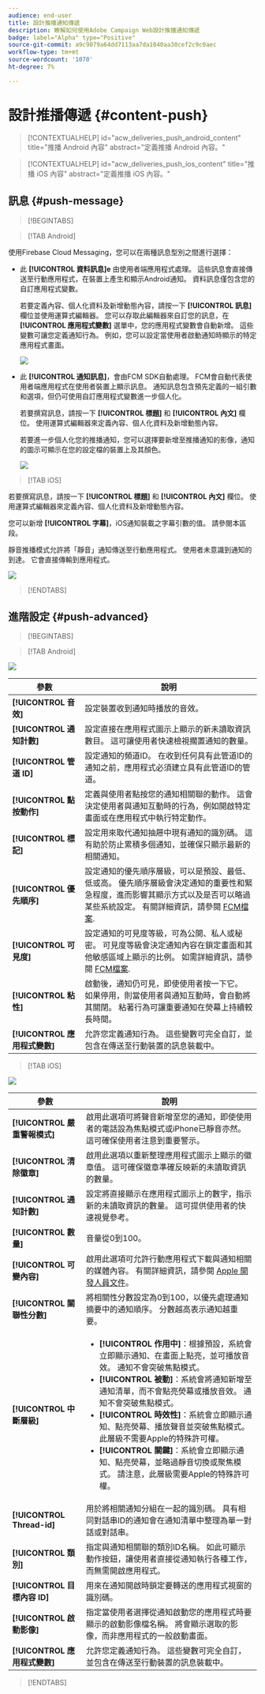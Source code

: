 ```yaml
---
audience: end-user
title: 設計推播通知傳遞
description: 瞭解如何使用Adobe Campaign Web設計推播通知傳遞
badge: label="Alpha" type="Positive"
source-git-commit: a9c9079a64dd7113aa7da1040aa30cef2c9c0aec
workflow-type: tm+mt
source-wordcount: '1070'
ht-degree: 7%

---
```


# 設計推播傳遞 {#content-push}

>[!CONTEXTUALHELP]
>id="acw_deliveries_push_android_content"
>title="推播 Android 內容"
>abstract="定義推播 Android 內容。"

>[!CONTEXTUALHELP]
>id="acw_deliveries_push_ios_content"
>title="推播 iOS 內容"
>abstract="定義推播 iOS 內容。"

## 訊息 {#push-message}

>[!BEGINTABS]

>[!TAB Android]

使用Firebase Cloud Messaging，您可以在兩種訊息型別之間進行選擇：

* 此 **[!UICONTROL 資料訊息]e** 由使用者端應用程式處理。 這些訊息會直接傳送至行動應用程式，在裝置上產生和顯示Android通知。 資料訊息僅包含您的自訂應用程式變數。

  若要定義內容、個人化資料及新增動態內容，請按一下 **[!UICONTROL 訊息]** 欄位並使用運算式編輯器。 您可以存取此編輯器來自訂您的訊息，在 **[!UICONTROL 應用程式變數]** 選單中，您的應用程式變數會自動新增。 這些變數可讓您定義通知行為。 例如，您可以設定當使用者啟動通知時顯示的特定應用程式畫面。

  ![](assets/push_content_4.png)

* 此 **[!UICONTROL 通知訊息]**，會由FCM SDK自動處理。 FCM會自動代表使用者端應用程式在使用者裝置上顯示訊息。 通知訊息包含預先定義的一組引數和選項，但仍可使用自訂應用程式變數進一步個人化。

  若要撰寫訊息，請按一下 **[!UICONTROL 標題]** 和 **[!UICONTROL 內文]** 欄位。 使用運算式編輯器來定義內容、個人化資料及新增動態內容。

  若要進一步個人化您的推播通知，您可以選擇要新增至推播通知的影像，通知的圖示可顯示在您的設定檔的裝置上及其顏色。

  ![](assets/push_content_3.png)

>[!TAB iOS]

若要撰寫訊息，請按一下 **[!UICONTROL 標題]** 和 **[!UICONTROL 內文]** 欄位。 使用運算式編輯器來定義內容、個人化資料及新增動態內容。

您可以新增 **[!UICONTROL 字幕]**，iOS通知裝載之字幕引數的值。 請參閱本區段。

靜音推播模式允許將「靜音」通知傳送至行動應用程式。 使用者未意識到通知的到達。 它會直接傳輸到應用程式。

![](assets/push_content_1.png)

>[!ENDTABS]

## 進階設定 {#push-advanced}

>[!BEGINTABS]

>[!TAB Android]

![](assets/push_content_5.png)

| 參數 | 說明 |
|---------|---------|
| **[!UICONTROL 音效]** | 設定裝置收到通知時播放的音效。 |
| **[!UICONTROL 通知計數]** | 設定直接在應用程式圖示上顯示的新未讀取資訊數目。 這可讓使用者快速檢視擱置通知的數量。 |
| **[!UICONTROL 管道 ID]** | 設定通知的頻道ID。 在收到任何具有此管道ID的通知之前，應用程式必須建立具有此管道ID的管道。 |
| **[!UICONTROL 點按動作]** | 定義與使用者點按您的通知相關聯的動作。 這會決定使用者與通知互動時的行為，例如開啟特定畫面或在應用程式中執行特定動作。 |
| **[!UICONTROL 標記]** | 設定用來取代通知抽屜中現有通知的識別碼。 這有助於防止累積多個通知，並確保只顯示最新的相關通知。 |
| **[!UICONTROL 優先順序]** | 設定通知的優先順序層級，可以是預設、最低、低或高。 優先順序層級會決定通知的重要性和緊急程度，進而影響其顯示方式以及是否可以略過某些系統設定。 有關詳細資訊，請參閱 [FCM檔案](https://firebase.google.com/docs/reference/fcm/rest/v1/projects.messages#notificationpriority). |
| **[!UICONTROL 可見度]** | 設定通知的可見度等級，可為公開、私人或秘密。 可見度等級會決定通知內容在鎖定畫面和其他敏感區域上顯示的比例。 如需詳細資訊，請參閱 [FCM檔案](https://firebase.google.com/docs/reference/fcm/rest/v1/projects.messages#visibility). |
| **[!UICONTROL 粘性]** | 啟動後，通知仍可見，即使使用者按一下它。 <br>如果停用，則當使用者與通知互動時，會自動將其關閉。 粘著行為可讓重要通知在熒幕上持續較長時間。 |
| **[!UICONTROL 應用程式變數]** | 允許您定義通知行為。 這些變數可完全自訂，並包含在傳送至行動裝置的訊息裝載中。 |

>[!TAB iOS]

![](assets/push_content_2.png)

| 參數 | 說明 |
|---------|---------|
| **[!UICONTROL 嚴重警報模式]** | 啟用此選項可將聲音新增至您的通知，即使使用者的電話設為焦點模式或iPhone已靜音亦然。 這可確保使用者注意到重要警示。 |
| **[!UICONTROL 清除徽章]** | 啟用此選項以重新整理應用程式圖示上顯示的徽章值。 這可確保徽章準確反映新的未讀取資訊的數量。 |
| **[!UICONTROL 通知計數]** | 設定將直接顯示在應用程式圖示上的數字，指示新的未讀取資訊的數量。 這可提供使用者的快速視覺參考。 |
| **[!UICONTROL 數量]** | 音量從0到100。 |
| **[!UICONTROL 可變內容]** | 啟用此選項可允許行動應用程式下載與通知相關的媒體內容。 有關詳細資訊，請參閱 [Apple 開發人員文件](https://developer.apple.com/library/content/documentation/NetworkingInternet/Conceptual/RemoteNotificationsPG/ModifyingNotifications.html)。 |
| **[!UICONTROL 關聯性分數]** | 將相關性分數設定為0到100，以優先處理通知摘要中的通知順序。 分數越高表示通知越重要。 |
| **[!UICONTROL 中斷層級]** | <ul> <li>**[!UICONTROL 作用中]**：根據預設，系統會立即顯示通知、在畫面上點亮，並可播放音效。 通知不會突破焦點模式。</li><li>**[!UICONTROL 被動]**：系統會將通知新增至通知清單，而不會點亮熒幕或播放音效。 通知不會突破焦點模式。</li><li>**[!UICONTROL 時效性]**：系統會立即顯示通知、點亮熒幕、播放聲音並突破焦點模式。 此層級不需要Apple的特殊許可權。</li> <li>**[!UICONTROL 關鍵]**：系統會立即顯示通知、點亮熒幕，並略過靜音切換或聚焦模式。 請注意，此層級需要Apple的特殊許可權。</ul> |
| **[!UICONTROL Thread-id]** | 用於將相關通知分組在一起的識別碼。 具有相同對話串ID的通知會在通知清單中整理為單一對話或對話串。 |
| **[!UICONTROL 類別]** | 指定與通知相關聯的類別ID名稱。 如此可顯示動作按鈕，讓使用者直接從通知執行各種工作，而無需開啟應用程式。 |
| **[!UICONTROL 目標內容 ID]** | 用來在通知開啟時鎖定要轉送的應用程式視窗的識別碼。 |
| **[!UICONTROL 啟動影像]** | 指定當使用者選擇從通知啟動您的應用程式時要顯示的啟動影像檔名稱。 將會顯示選取的影像，而非應用程式的一般啟動畫面。 |
| **[!UICONTROL 應用程式變數]** | 允許您定義通知行為。 這些變數可完全自訂，並包含在傳送至行動裝置的訊息裝載中。 |

>[!ENDTABS]

<!--Sounds must be included in the application and defined when the service is created. Refer to this section.-->



